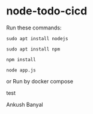 # node-todo-cicd

Run these commands:


`sudo apt install nodejs`


`sudo apt install npm`


`npm install`

`node app.js`

or Run by docker compose

test

Ankush Banyal
